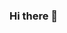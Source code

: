 ### Hi there 👋

<!--
**OrdainedRat/OrdainedRat** is a ✨ _special_ ✨ repository because its `README.md` (this file) appears on your GitHub profile.

Here are some ideas to get you started:

- 🔭 I’m currently working on deciding what to work on 
- 🌱 I’m currently learning looping techniques
- 💬 Ask me about my favorite airplane :)
- 📫 How to reach me: allday.nr@gmail.com
- ⚡ Fun fact:
-->
